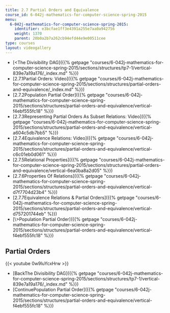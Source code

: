 ```yaml
---
title: 2.7 Partial Orders and Equivalence
course_id: 6-042j-mathematics-for-computer-science-spring-2015
menu:
  6-042j-mathematics-for-computer-science-spring-2015:
    identifier: e3bcfae1ff3e4391a255e7aa0a942756
    weight: 1370
    parent: 20b0a2b7a262cb94efd44e9e00511cee
type: courses
layout: videogallery
---
```

*   [<The Divisibility DAG]({{% getpage "courses/6-042j-mathematics-for-computer-science-spring-2015/sections/structures/tp7-1/vertical-839e7a19a176/_index.md" %}})
*   [2.7.1Partial Orders: Video]({{% getpage "courses/6-042j-mathematics-for-computer-science-spring-2015/sections/structures/partial-orders-and-equivalence/_index.md" %}})
*   [2.7.2Population Partial Order]({{% getpage "courses/6-042j-mathematics-for-computer-science-spring-2015/sections/structures/partial-orders-and-equivalence/vertical-f4ebf555fc18" %}})
*   [2.7.3Representing Partial Orders As Subset Relations: Video]({{% getpage "courses/6-042j-mathematics-for-computer-science-spring-2015/sections/structures/partial-orders-and-equivalence/vertical-a604c5db7bb5" %}})
*   [2.7.4Equivalence Relations: Video]({{% getpage "courses/6-042j-mathematics-for-computer-science-spring-2015/sections/structures/partial-orders-and-equivalence/vertical-c6c01eb0d061" %}})
*   [2.7.5Relational Properties]({{% getpage "courses/6-042j-mathematics-for-computer-science-spring-2015/sections/structures/partial-orders-and-equivalence/vertical-6ea0ba8a2d05" %}})
*   [2.7.6Properties Of Relations]({{% getpage "courses/6-042j-mathematics-for-computer-science-spring-2015/sections/structures/partial-orders-and-equivalence/vertical-d7f7704d23b4" %}})
*   [2.7.7Equivalence Relations & Partial Orders]({{% getpage "courses/6-042j-mathematics-for-computer-science-spring-2015/sections/structures/partial-orders-and-equivalence/vertical-d757201744eb" %}})
*   [\\>Population Partial Order]({{% getpage "courses/6-042j-mathematics-for-computer-science-spring-2015/sections/structures/partial-orders-and-equivalence/vertical-f4ebf555fc18" %}})

Partial Orders
--------------

{{< youtube 0w9luYcxHrw >}}

*   [BackThe Divisibility DAG]({{% getpage "courses/6-042j-mathematics-for-computer-science-spring-2015/sections/structures/tp7-1/vertical-839e7a19a176/_index.md" %}})
*   [ContinuePopulation Partial Order]({{% getpage "courses/6-042j-mathematics-for-computer-science-spring-2015/sections/structures/partial-orders-and-equivalence/vertical-f4ebf555fc18" %}})